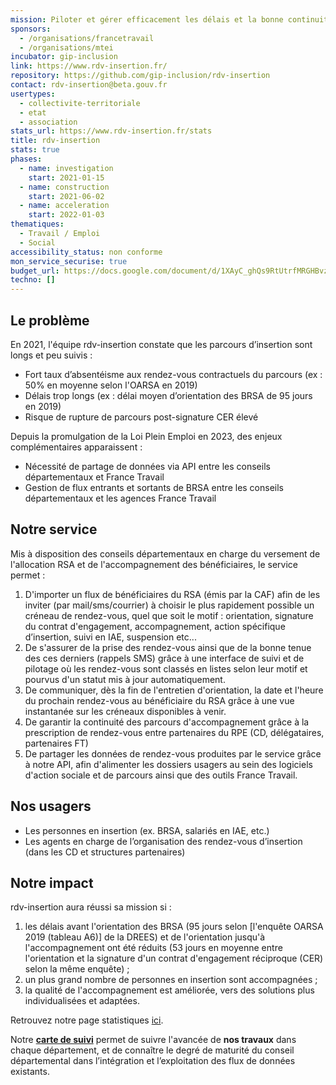 ```yaml
---
mission: Piloter et gérer efficacement les délais et la bonne continuité des rendez-vous des bénéficiaires du RSA
sponsors:
  - /organisations/francetravail
  - /organisations/mtei
incubator: gip-inclusion
link: https://www.rdv-insertion.fr/
repository: https://github.com/gip-inclusion/rdv-insertion
contact: rdv-insertion@beta.gouv.fr
usertypes:
  - collectivite-territoriale
  - etat
  - association
stats_url: https://www.rdv-insertion.fr/stats
title: rdv-insertion
stats: true
phases:
  - name: investigation
    start: 2021-01-15
  - name: construction
    start: 2021-06-02
  - name: acceleration
    start: 2022-01-03
thematiques:
  - Travail / Emploi
  - Social
accessibility_status: non conforme
mon_service_securise: true
budget_url: https://docs.google.com/document/d/1XAyC_ghQs9RtUtrfMRGHBvzqhjCWfqDbshT8b__XU9Q/edit?usp=sharing
techno: []
---
```

## Le problème

En 2021, l'équipe rdv-insertion constate que les parcours d’insertion sont longs et peu suivis :

- Fort taux d’absentéisme aux rendez-vous contractuels du parcours (ex : 50% en moyenne selon l'OARSA en 2019)
- Délais trop longs (ex : délai moyen d’orientation des BRSA de 95 jours en 2019)
- Risque de rupture de parcours post-signature CER élevé

Depuis la promulgation de la Loi Plein Emploi en 2023, des enjeux complémentaires apparaissent : 
- Nécessité de partage de données via API entre les conseils départementaux et France Travail
- Gestion de flux entrants et sortants de BRSA entre les conseils départementaux et les agences France Travail

## Notre service

Mis à disposition des conseils départementaux en charge du versement de l'allocation RSA et de l'accompagnement des bénéficiaires, le service permet :

1. D'importer un flux de bénéficiaires du RSA (émis par la CAF) afin de les inviter (par mail/sms/courrier) à choisir le plus rapidement possible un créneau de rendez-vous, quel que soit le motif : orientation, signature du contrat d'engagement, accompagnement, action spécifique d’insertion, suivi en IAE, suspension etc...
2. De s'assurer de la prise des rendez-vous ainsi que de la bonne tenue des ces derniers (rappels SMS) grâce à une interface de suivi et de pilotage où les rendez-vous sont classés en listes selon leur motif et pourvus d'un statut mis à jour automatiquement.
3. De communiquer, dès la fin de l'entretien d'orientation, la date et l'heure du prochain rendez-vous au bénéficiaire du RSA grâce à une vue instantanée sur les créneaux disponibles à venir.
3. De garantir la continuité des parcours d'accompagnement grâce à la prescription de rendez-vous entre partenaires du RPE (CD, délégataires, partenaires FT)
4. De partager les données de rendez-vous produites par le service grâce à notre API, afin d'alimenter les dossiers usagers au sein des logiciels d'action sociale et de parcours ainsi que des outils France Travail.

## Nos usagers

- Les personnes en insertion (ex. BRSA, salariés en IAE, etc.)
- Les agents en charge de l’organisation des rendez-vous d’insertion (dans les CD et structures partenaires)

## Notre impact

rdv-insertion aura réussi sa mission si :

1. les délais avant l'orientation des BRSA (95 jours selon \[l'enquête OARSA 2019 (tableau A6)] de la DREES) et de l'orientation jusqu'à l'accompagnement ont été réduits (53 jours en moyenne entre l'orientation et la signature d'un contrat d'engagement réciproque (CER) selon la même enquête) ;
2. un plus grand nombre de personnes en insertion sont accompagnées ;
3. la qualité de l'accompagnement est améliorée, vers des solutions plus individualisées et adaptées.

Retrouvez notre page statistiques [ici](https://www.rdv-insertion.fr/stats).

Notre **[carte de suivi](https://www.rdv-insertion.fr/stats/deployment_map)** permet de suivre l'avancée de **nos travaux** dans chaque département, et de connaître le degré de maturité du conseil départemental dans l’intégration et l’exploitation des flux de données existants.
